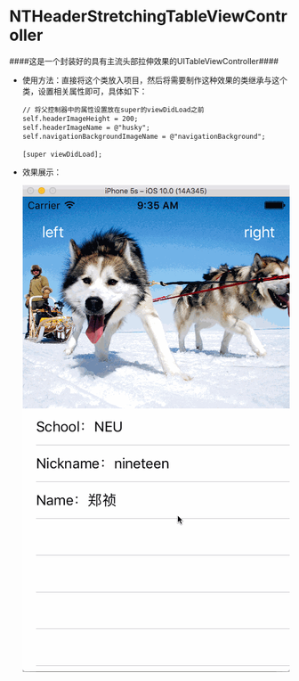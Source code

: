 # NTHeaderStretchingTableViewController
####这是一个封装好的具有主流头部拉伸效果的UITableViewController####
* 使用方法：直接将这个类放入项目，然后将需要制作这种效果的类继承与这个类，设置相关属性即可，具体如下：
	
	```
	// 将父控制器中的属性设置放在super的viewDidLoad之前
    self.headerImageHeight = 200;
    self.headerImageName = @"husky";
    self.navigationBackgroundImageName = @"navigationBackground";
    
    [super viewDidLoad];
    
	```

* 效果展示：

   ![示意图](示意图.gif) 